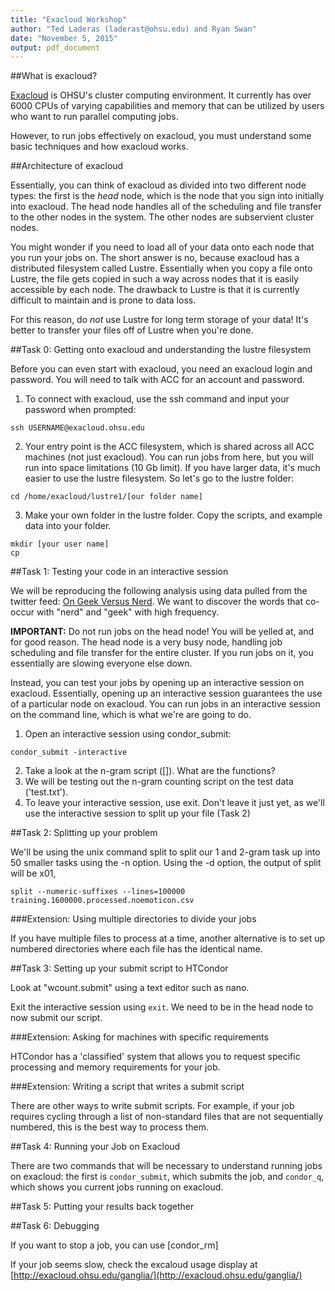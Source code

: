 ```yaml
---
title: "Exacloud Workshop"
author: "Ted Laderas (laderast@ohsu.edu) and Ryan Swan"
date: "November 5, 2015"
output: pdf_document
---
```


##What is exacloud?

[Exacloud](http://exainfo.ohsu.edu) is OHSU's cluster computing environment. It currently has over 6000 CPUs of varying capabilities and memory that can be utilized by users who want to run parallel computing jobs.

However, to run jobs effectively on exacloud, you must understand some basic techniques and how exacloud works.

##Architecture of exacloud

Essentially, you can think of exacloud as divided into two different node types: the first is the *head* node, which is the node that you sign into initially into exacloud. The head node handles all of the scheduling and file transfer to the other nodes in the system. The other nodes are subservient cluster nodes.

You might wonder if you need to load all of your data onto each node that you run your jobs on. The short answer is no, because exacloud has a distributed filesystem called Lustre. Essentially when you copy a file onto Lustre, the file gets copied in such a way across nodes that it is easily accessible by each node. The drawback to Lustre is that it is currently difficult to maintain and is prone to data loss.

For this reason, do *not* use Lustre for long term storage of your data! It's better to transfer your files off of Lustre when you're done.

##Task 0: Getting onto exacloud and understanding the lustre filesystem

Before you can even start with exacloud, you need an exacloud login and password. You will need to talk with ACC for an account and password.

1. To connect with exacloud, use the ssh command and input your password when prompted:

```
ssh USERNAME@exacloud.ohsu.edu
```

2. Your entry point is the ACC filesystem, which is shared across all ACC machines (not just exacloud). You can run jobs from here, but you will run into space limitations (10 Gb limit). If you have larger data, it's much easier to use the lustre filesystem. So let's go to the lustre folder:

```
cd /home/exacloud/lustre1/[our folder name]
```

3. Make your own folder in the lustre folder. Copy the scripts, and example data into your folder.

```
mkdir [your user name]
cp 
```

##Task 1: Testing your code in an interactive session

We will be reproducing the following analysis using data pulled from the twitter feed: [On Geek Versus Nerd](https://slackprop.wordpress.com/2013/06/03/on-geek-versus-nerd/). We want to discover the words that co-occur with "nerd" and "geek" with high frequency.

**IMPORTANT:** Do not run jobs on the head node! You will be yelled at, and for good reason. The head node is a very busy node, handling job scheduling and file transfer for the entire cluster. If you run jobs on it, you essentially are slowing everyone else down.

Instead, you can test your jobs by opening up an interactive session on exacloud. Essentially, opening up an interactive session guarantees the use of a particular node on exacloud. You can run jobs in an interactive session on the command line, which is what we're are going to do.

1. Open an interactive session using condor_submit:
```
condor_submit -interactive
```
2. Take a look at the n-gram script ([]). What are the functions?
2. We will be testing out the n-gram counting script on the test data ('test.txt').
4. To leave your interactive session, use exit. Don't leave it just yet, as we'll use the interactive session to split up your file (Task 2)

##Task 2: Splitting up your problem

We'll be using the unix command split to split our 1 and 2-gram task up into 50 smaller tasks using the -n option. Using the -d option, the output of split will be x01,  

```
split --numeric-suffixes --lines=100000 training.1600000.processed.noemoticon.csv
```

###Extension: Using multiple directories to divide your jobs

If you have multiple files to process at a time, another alternative is to set up numbered directories where each file has the identical name.

##Task 3: Setting up your submit script to HTCondor

Look at "wcount.submit" using a text editor such as nano.

Exit the interactive session using `exit`. We need to be in the head node to now submit our script.

###Extension: Asking for machines with specific requirements

HTCondor has a 'classified' system that allows you to request specific processing and memory requirements for your job.

###Extension: Writing a script that writes a submit script

There are other ways to write submit scripts. For example, if your job requires cycling through a list of non-standard files that are not sequentially numbered, this is the best way to process them.

##Task 4: Running your Job on Exacloud

There are two commands that will be necessary to understand running jobs on exacloud: the first is `condor_submit`, which submits the job, and `condor_q`, which shows you current jobs running on exacloud.

##Task 5: Putting your results back together

##Task 6: Debugging

If you want to stop a job, you can use [condor_rm]

If your job seems slow, check the excaloud usage display at [http://exacloud.ohsu.edu/ganglia/](http://exacloud.ohsu.edu/ganglia/)
